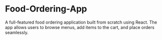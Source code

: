 # Food-Ordering-App
A full-featured food ordering application built from scratch using React. The app allows users to browse menus, add items to the cart, and place orders seamlessly.
